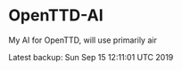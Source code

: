 # OpenTTD-AI
My AI for OpenTTD, will use primarily air

Latest backup: Sun Sep 15 12:11:01 UTC 2019
